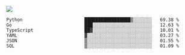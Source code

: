 ![](https://github-profile-summary-cards.vercel.app/api/cards/profile-details?username=igtm&theme=dracula)
<!--START_SECTION:waka-->

```text
Python                       █████████████████▒░░░░░░░   69.38 %
Go                           ███░░░░░░░░░░░░░░░░░░░░░░   12.63 %
TypeScript                   ██▓░░░░░░░░░░░░░░░░░░░░░░   10.01 %
YAML                         ▓░░░░░░░░░░░░░░░░░░░░░░░░   03.27 %
JSON                         ▒░░░░░░░░░░░░░░░░░░░░░░░░   01.55 %
SQL                          ▒░░░░░░░░░░░░░░░░░░░░░░░░   01.09 %
```

<!--END_SECTION:waka-->
